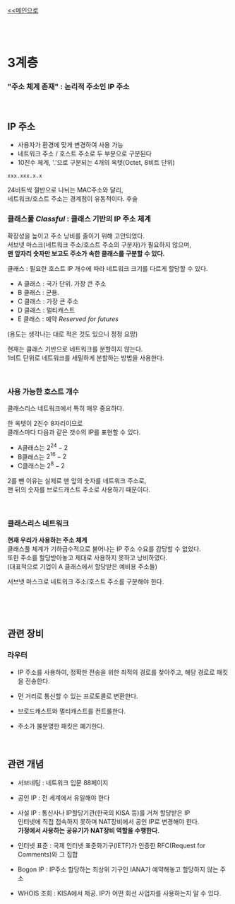 [<<메인으로](https://github.com/AtomicLiquors/Network_Wiki_Chb)

&nbsp;  
&nbsp;  
# 3계층

### "주소 체계 존재" : 논리적 주소인 **IP 주소**
 
&nbsp;
 

## **IP 주소**
- 사용자가 환경에 맞게 변경하여 사용 가능
- 네트워크 주소 / 호스트 주소로 두 부분으로 구분된다
- 10진수 체계, '.'으로 구분되는 4개의 옥텟(Octet, 8비트 단위)
```
xxx.xxx.x.x
```

24비트씩 절반으로 나뉘는 MAC주소와 달리,  
네트워크/호스트 주소는 경계점이 유동적이다. 후술
### **클래스풀 *Classful* : 클래스 기반의 IP 주소 체계**
확장성을 높이고 주소 낭비를 줄이기 위해 고안되었다.  
서브넷 마스크(네트워크 주소/호스트 주소의 구분자)가 필요하지 않으며,  
**맨 앞자리 숫자만 보고도 주소가 속한 클래스를 구분할 수 있다.** 

클래스 : 필요한 호스트 IP 개수에 따라 네트워크 크기를 다르게 할당할 수 있다.

- A 클래스 : 국가 단위. 가장 큰 주소
- B 클래스 : 군용.
- C 클래스 : 가장 큰 주소
- D 클래스 : 멀티캐스트
- E 클래스 : 예약 *Reserved for futures*

(용도는 생각나는 대로 적은 것도 있으니 정정 요망)

현재는 클래스 기반으로 네트워크를 분할하지 않는다.  
1비트 단위로 네트워크를 세밀하게 분할하는 방법을 사용한다. 

 
&nbsp;
 


### 사용 가능한 호스트 개수
클래스리스 네트워크에서 특히 매우 중요하다.  

한 옥텟이 2진수 8자리이므로   
클래스마다 다음과 같은 갯수의 IP를 표현할 수 있다. 
- A클래스는 $2^{24}-2$
- B클래스는 $2^{16}-2$
- C클래스는 $2^8-2$

2를 뺀 이유는 실제로 맨 앞의 숫자를 네트워크 주소로,   
맨 뒤의 숫자를 브로드캐스트 주소로 사용하기 때문이다. 


&nbsp;

### 클래스리스 네트워크
**현재 우리가 사용하는 주소 체계**  
클래스풀 체계가 기하급수적으로 불어나는 IP 주소 수요를 감당할 수 없었다.  
또한 주소를 할당받아놓고 제대로 사용하지 못하고 낭비하였다.  
(대표적으로 기업이 A 클래스에서 할당받은 예비용 주소들)  

서브넷 마스크로 네트워크 주소/호스트 주소를 구분해야 한다.

&nbsp;
 


 


 
&nbsp;
## **관련 장비**
### 라우터 
- IP 주소를 사용하여, 정확한 전송을 위한 최적의 경로를 찾아주고, 해당 경로로 패킷을 전송한다.

- 먼 거리로 통신할 수 있는 프로토콜로 변환한다.  
- 브로드캐스트와 멀티캐스트를 컨트롤한다.  
- 주소가 불분명한 패킷은 폐기한다.


 
&nbsp;
 


## 관련 개념
- 서브네팅 : 네트워크 입문 88페이지
- 공인 IP : 전 세계에서 유일해야 한다
- 사설 IP : 통신사나 IP할당기관(한국의 KISA 등)를 거쳐 할당받은 IP  
인터넷에 직접 접속하지 못하며 NAT장비에서 공인 IP로 변경해야 한다.  
**가정에서 사용하는 공유기가 NAT장비 역할을 수행한다.**
- 인터넷 표준 : 국제 인터넷 표준화기구(IETF)가 인증한 RFC(Request for Comments)와 그 집합   
- Bogon IP : IP주소 할당하는 최상위 기구인 IANA가 예약해놓고 할당하지 않는 주소

- WHOIS 조회 : KISA에서 제공. IP가 어떤 회선 사업자를 사용하는지 알 수 있다.
